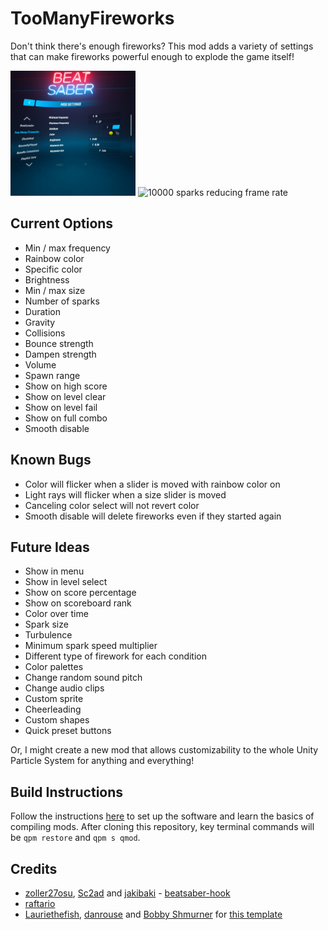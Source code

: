 # TooManyFireworks

Don't think there's enough fireworks? This mod adds a variety of settings that can make fireworks powerful enough to explode the game itself!

<p>
<img src="docs/images/modConfigMenu.jpg" alt="Mod configuration menu under mod settings" width="200" />
<img src="docs/images/lowFrameRate.gif" alt="10000 sparks reducing frame rate" width="200" />
</p>

## Current Options

- Min / max frequency
- Rainbow color
- Specific color
- Brightness
- Min / max size
- Number of sparks
- Duration
- Gravity
- Collisions
- Bounce strength
- Dampen strength
- Volume
- Spawn range
- Show on high score
- Show on level clear
- Show on level fail
- Show on full combo
- Smooth disable

## Known Bugs

- Color will flicker when a slider is moved with rainbow color on
- Light rays will flicker when a size slider is moved
- Canceling color select will not revert color
- Smooth disable will delete fireworks even if they started again

## Future Ideas

- Show in menu
- Show in level select
- Show on score percentage
- Show on scoreboard rank
- Color over time
- Spark size
- Turbulence
- Minimum spark speed multiplier
- Different type of firework for each condition
- Color palettes
- Change random sound pitch
- Change audio clips
- Custom sprite
- Cheerleading
- Custom shapes
- Quick preset buttons

Or, I might create a new mod that allows customizability to the whole Unity Particle System for anything and everything!

## Build Instructions

Follow the instructions [here](https://bsmg.wiki/modding/quest-mod-dev-intro.html) to set up the software and learn the basics of compiling mods. After cloning this repository, key terminal commands will be `qpm restore` and `qpm s qmod`.

## Credits

* [zoller27osu](https://github.com/zoller27osu), [Sc2ad](https://github.com/Sc2ad) and [jakibaki](https://github.com/jakibaki) - [beatsaber-hook](https://github.com/sc2ad/beatsaber-hook)
* [raftario](https://github.com/raftario)
* [Lauriethefish](https://github.com/Lauriethefish), [danrouse](https://github.com/danrouse) and [Bobby Shmurner](https://github.com/BobbyShmurner) for [this template](https://github.com/Lauriethefish/quest-mod-template)